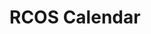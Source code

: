 <h1>RCOS Calendar</h1>

<div id='calendar'></div>

<script>
const meetingColors = {
    'large_group': '#da291c', // RCOS red
    'small_group': 'green',
    'presentations': 'orange',
    'bonus_session': 'gold',
    'grading': 'red'
};

/** Maps a meeting object from the API into a Fullcalendar event. */
function meetingToEvent(meeting, index) {
    const event = {
        title: (meeting.title || 'Meeting'),
        start: meeting.start_date_time + 'Z',
        end: meeting.end_date_time + 'Z',
        backgroundColor: meetingColors[meeting.type],
        meeting
    };

    // TODO: if this is not set, point to RCOS meetings url for auto-generated slides
    if (meeting.external_presentation_url) {
        event.url = meeting.external_presentation_url;
    }

    return event;
}

// Points to RCOS Postgrest API
const apiBaseUrl = 'https://api.rcos.io';

const calendarEl = document.getElementById('calendar');
const calendar = new FullCalendar.Calendar(calendarEl, {
    initialView: 'dayGridMonth', // Classic calendar view
    timeZone: 'America/New_York',
    weekends: false, // Change this to true if RCOS might have weekend events
    events: function(info, successCallback, failureCallback) {
        fetch(apiBaseUrl + '/public_meetings')
            .then(res => res.json())
            .then(meetings => successCallback(meetings.map(meetingToEvent)))
            .catch(failureCallback)
    },
    eventDidMount ({ event, el }) {
        // For each event, construct the HTML content of a tooltip
        try {
            // Full meeting object from API is stored in extendedProps
            const { meeting } = event.extendedProps;
            
            // Turns 'large_group' into 'large group'
            const meetingType = meeting.type.split('_').join(' ');
            
            // Meetings might have a host username
            const hostString = meeting.host_username ? ` hosted by ${meeting.host_username}` : '';
            
            const agendaString = meeting.agenda ? `<div class='meeting-agenda'><strong>Agenda</strong><ul>${meeting.agenda.map(item => '<li>' + item + '</li>').join('\n')}</ul></div>` : '';
            
            // Location might be empty, a phsyical location, or a URL
            let locationString = '';
            if (meeting.location && meeting.location.startsWith('http')) {
                locationString = `<a target='_blank' href='${meeting.location}'>${meeting.location}</a><br>`;
            } else if (meeting.location) {
                locationString = `<span class='meeting-location'>${location}</span><br>`;
            }

            // External presentation will not always be present
            const presentationString = meeting.external_presentation_url ? `<a class='meeting-presentation-url' href='${meeting.external_presentation_url}' target='_blank'>Meeting Slides</a>` : '';
            
            // Recording URL will not always be present
            const recordingString = meeting.recording_url ? `<a class='meeting-recording-url' href='${meeting.recording_url}' target='_blank'>Recording</a>` : '';
            
            tippy(el, {
                allowHTML: true, // allows content to have HTML
                interactive: true, // keeps the tooltip open when mouse hovers over the tooltip
                theme: 'light', // closest to RCOS theme
                content: `
                    <strong class='meeting-title'>${meeting.title}</strong><br>
                    <p class='meeting-type'>${meetingType} Meeting${hostString}</p>
                    ${agendaString}
                    ${locationString}
                    ${presentationString}
                    ${recordingString}
                `,
            });
        } catch (e) {
            // By default errors are ignored in this callback for some reason, so we want to make sure they are logged if they occur
            console.error(e);
        }
    },
});
calendar.render();
</script>